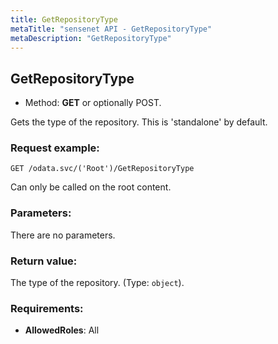 ```yaml
---
title: GetRepositoryType
metaTitle: "sensenet API - GetRepositoryType"
metaDescription: "GetRepositoryType"
---
```


## GetRepositoryType
- Method: **GET** or optionally POST.

Gets the type of the repository. This is 'standalone' by default.

### Request example:

```
GET /odata.svc/('Root')/GetRepositoryType
```
Can only be called on the root content.
### Parameters:
There are no parameters.

### Return value:
The type of the repository. (Type: `object`).

### Requirements:
- **AllowedRoles**: All

